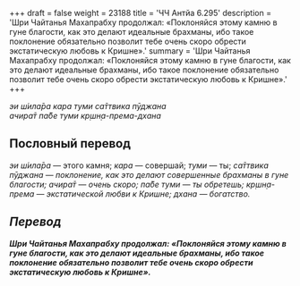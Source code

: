 +++
draft = false
weight = 23188
title = 'ЧЧ Антйа 6.295'
description = 'Шри Чайтанья Махапрабху продолжал: «Поклоняйся этому камню в гуне благости, как это делают идеальные брахманы, ибо такое поклонение обязательно позволит тебе очень скоро обрести экстатическую любовь к Кришне».'
summary = 'Шри Чайтанья Махапрабху продолжал: «Поклоняйся этому камню в гуне благости, как это делают идеальные брахманы, ибо такое поклонение обязательно позволит тебе очень скоро обрести экстатическую любовь к Кришне».'
+++

_эи ш́ила̄ра кара туми са̄ттвика пӯджана  
ачира̄т па̄бе туми кр̣шн̣а-према-дхана_

## Пословный перевод

_эи_ _ш́ила̄ра_ — этого камня; _кара_ — совершай; _туми_ — ты; _са̄ттвика</em>_ _<em>пӯджана_ — поклонение, как это делают совершенные _брахманы_ в _гуне_ благости; _ачира̄т_ — очень скоро; _па̄бе_ _туми_ — ты обретешь; _кр̣шн̣а_\-_према_ — экстатической любви к Кришне; _дхана_ — богатство.

## Перевод

**Шри Чайтанья Махапрабху продолжал: «Поклоняйся этому камню в гуне благости, как это делают идеальные брахманы, ибо такое поклонение обязательно позволит тебе очень скоро обрести экстатическую любовь к Кришне».**

